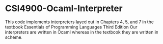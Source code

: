 # CSI4900-Ocaml-Interpreter
This code implements interpreters layed out in Chapters 4, 5, and 7 in the textbook Essentials of Programming Languages Third Edition
Our interpreters are written in Ocaml whereas in the textbook they are written in scheme.

